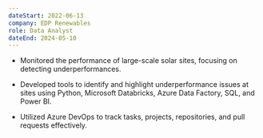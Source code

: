 ```yaml
---
dateStart: 2022-06-13
company: EDP Renewables
role: Data Analyst
dateEnd: 2024-05-10
---
```


- Monitored the performance of large-scale solar sites, focusing on detecting underperformances.

- Developed tools to identify and highlight underperformance issues at sites using Python, Microsoft Databricks, Azure Data Factory, SQL, and Power BI.

- Utilized Azure DevOps to track tasks, projects, repositories, and pull requests effectively.
